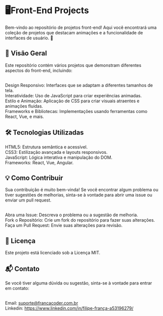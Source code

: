 <h1>🖥️Front-End Projects</h1>
Bem-vindo ao repositório de projetos front-end! Aqui você encontrará uma coleção de projetos que destacam animações e a funcionalidade de interfaces de usuário. 🚀

<h2>🚀 Visão Geral</h2>
Este repositório contém vários projetos que demonstram diferentes aspectos do front-end, incluindo:<br><br>

Design Responsivo: Interfaces que se adaptam a diferentes tamanhos de tela.<br>
Interatividade: Uso de JavaScript para criar experiências animadas.<br>
Estilo e Animação: Aplicação de CSS para criar visuais atraentes e animações fluidas.<br>
Frameworks e Bibliotecas: Implementações usando ferramentas como React, Vue, e mais.<br>

<h2>🛠️ Tecnologias Utilizadas</h2>
HTML5: Estrutura semântica e acessível.<br>
CSS3: Estilização avançada e layouts responsivos.<br>
JavaScript: Lógica interativa e manipulação do DOM.<br>
Frameworks: React, Vue, Angular.<br>

<h2>💡 Como Contribuir</h2>
Sua contribuição é muito bem-vinda! Se você encontrar algum problema ou tiver sugestões de melhorias, sinta-se à vontade para abrir uma issue ou enviar um pull request.<br><br>

Abra uma Issue: Descreva o problema ou a sugestão de melhoria.<br>
Fork o Repositório: Crie um fork do repositório para fazer suas alterações.<br>
Faça um Pull Request: Envie suas alterações para revisão.<br>

<h2>📜 Licença</h2>
Este projeto está licenciado sob a Licença MIT.

<h2>📬 Contato</h2>
Se você tiver alguma dúvida ou sugestão, sinta-se à vontade para entrar em contato:<br><br>

Email: suporte@francacoder.com.br<br>
Linkedin: https://www.linkedin.com/in/filipe-frança-a53196279/<br>

